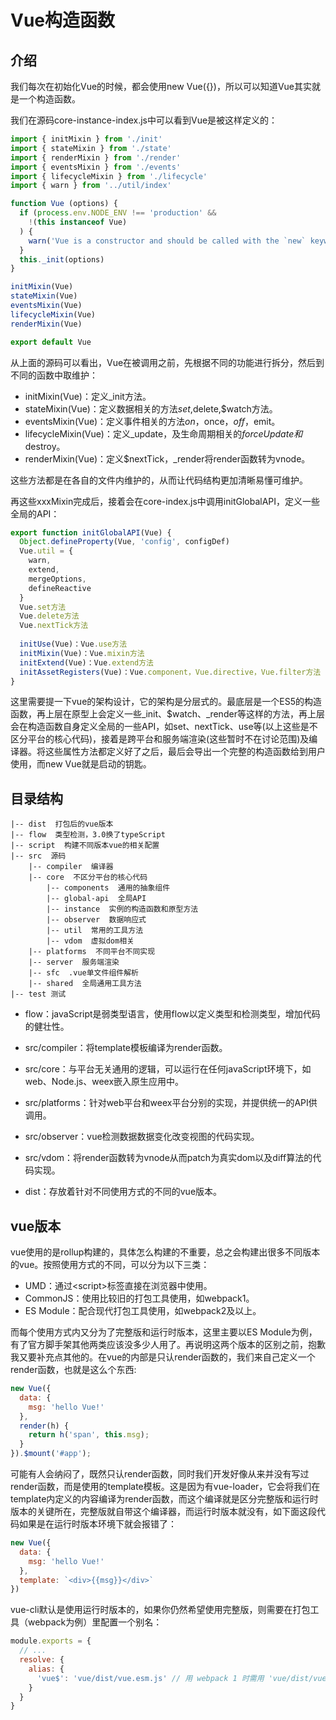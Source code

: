 # Vue构造函数

## 介绍

我们每次在初始化Vue的时候，都会使用new Vue({})，所以可以知道Vue其实就是一个构造函数。

我们在源码core-instance-index.js中可以看到Vue是被这样定义的：

```js
import { initMixin } from './init'
import { stateMixin } from './state'
import { renderMixin } from './render'
import { eventsMixin } from './events'
import { lifecycleMixin } from './lifecycle'
import { warn } from '../util/index'

function Vue (options) {
  if (process.env.NODE_ENV !== 'production' &&
    !(this instanceof Vue)
  ) {
    warn('Vue is a constructor and should be called with the `new` keyword')
  }
  this._init(options)
}

initMixin(Vue)
stateMixin(Vue)
eventsMixin(Vue)
lifecycleMixin(Vue)
renderMixin(Vue)

export default Vue
```

从上面的源码可以看出，Vue在被调用之前，先根据不同的功能进行拆分，然后到不同的函数中取维护：

- initMixin(Vue)：定义_init方法。
- stateMixin(Vue)：定义数据相关的方法$set,$delete,$watch方法。
- eventsMixin(Vue)：定义事件相关的方法$on，$once，$off，$emit。
- lifecycleMixin(Vue)：定义_update，及生命周期相关的$forceUpdate和$destroy。
- renderMixin(Vue)：定义$nextTick，_render将render函数转为vnode。

这些方法都是在各自的文件内维护的，从而让代码结构更加清晰易懂可维护。

再这些xxxMixin完成后，接着会在core-index.js中调用initGlobalAPI，定义一些全局的API：

```js
export function initGlobalAPI(Vue) {
  Object.defineProperty(Vue, 'config', configDef)
  Vue.util = {
    warn,
    extend,
    mergeOptions,
    defineReactive
  }
  Vue.set方法
  Vue.delete方法
  Vue.nextTick方法
  
  initUse(Vue)：Vue.use方法
  initMixin(Vue)：Vue.mixin方法
  initExtend(Vue)：Vue.extend方法
  initAssetRegisters(Vue)：Vue.component，Vue.directive，Vue.filter方法
}
```

这里需要提一下vue的架构设计，它的架构是分层式的。最底层是一个ES5的构造函数，再上层在原型上会定义一些_init、$watch、_render等这样的方法，再上层会在构造函数自身定义全局的一些API，如set、nextTick、use等(以上这些是不区分平台的核心代码)，接着是跨平台和服务端渲染(这些暂时不在讨论范围)及编译器。将这些属性方法都定义好了之后，最后会导出一个完整的构造函数给到用户使用，而new Vue就是启动的钥匙。

## 目录结构

```text
|-- dist  打包后的vue版本
|-- flow  类型检测，3.0换了typeScript
|-- script  构建不同版本vue的相关配置
|-- src  源码
    |-- compiler  编译器
    |-- core  不区分平台的核心代码
        |-- components  通用的抽象组件
        |-- global-api  全局API
        |-- instance  实例的构造函数和原型方法
        |-- observer  数据响应式
        |-- util  常用的工具方法
        |-- vdom  虚拟dom相关
    |-- platforms  不同平台不同实现
    |-- server  服务端渲染
    |-- sfc  .vue单文件组件解析
    |-- shared  全局通用工具方法
|-- test 测试
```

- flow：javaScript是弱类型语言，使用flow以定义类型和检测类型，增加代码的健壮性。

- src/compiler：将template模板编译为render函数。

- src/core：与平台无关通用的逻辑，可以运行在任何javaScript环境下，如web、Node.js、weex嵌入原生应用中。

- src/platforms：针对web平台和weex平台分别的实现，并提供统一的API供调用。

- src/observer：vue检测数据数据变化改变视图的代码实现。

- src/vdom：将render函数转为vnode从而patch为真实dom以及diff算法的代码实现。

- dist：存放着针对不同使用方式的不同的vue版本。

## vue版本

vue使用的是rollup构建的，具体怎么构建的不重要，总之会构建出很多不同版本的vue。按照使用方式的不同，可以分为以下三类：

- UMD：通过\<script>标签直接在浏览器中使用。
- CommonJS：使用比较旧的打包工具使用，如webpack1。
- ES Module：配合现代打包工具使用，如webpack2及以上。

而每个使用方式内又分为了完整版和运行时版本，这里主要以ES Module为例，有了官方脚手架其他两类应该没多少人用了。再说明这两个版本的区别之前，抱歉我又要补充点其他的。在vue的内部是只认render函数的，我们来自己定义一个render函数，也就是这么个东西:

```js
new Vue({
  data: {
    msg: 'hello Vue!'
  },
  render(h) {
    return h('span', this.msg);
  }
}).$mount('#app');
```

可能有人会纳闷了，既然只认render函数，同时我们开发好像从来并没有写过render函数，而是使用的template模板。这是因为有vue-loader，它会将我们在template内定义的内容编译为render函数，而这个编译就是区分完整版和运行时版本的关键所在，完整版就自带这个编译器，而运行时版本就没有，如下面这段代码如果是在运行时版本环境下就会报错了：

```js
new Vue({
  data: {
    msg: 'hello Vue!'  
  },
  template: `<div>{{msg}}</div>`
})
```

vue-cli默认是使用运行时版本的，如果你仍然希望使用完整版，则需要在打包工具（webpack为例）里配置一个别名：

```js
module.exports = {
  // ...
  resolve: {
    alias: {
      'vue$': 'vue/dist/vue.esm.js' // 用 webpack 1 时需用 'vue/dist/vue.common.js'
    }
  }
}
```
